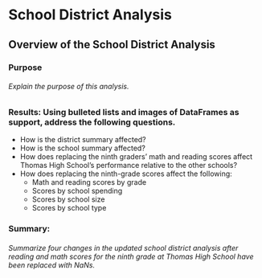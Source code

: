 # School District Analysis

## Overview of the School District Analysis 

### Purpose

###### Explain the purpose of this analysis.

### Results: Using bulleted lists and images of DataFrames as support, address the following questions.

- How is the district summary affected?
- How is the school summary affected?
- How does replacing the ninth graders’ math and reading scores affect Thomas High School’s performance relative to the other schools?
- How does replacing the ninth-grade scores affect the following:
  - Math and reading scores by grade
  - Scores by school spending
  - Scores by school size
  - Scores by school type

### Summary: 

###### Summarize four changes in the updated school district analysis after reading and math scores for the ninth grade at Thomas High School have been replaced with NaNs.